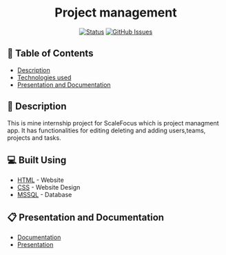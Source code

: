 <p align="center">
  <a href="https://github.com/IPBachvarov18/Scale-Focus-internship" rel="noopener">
    
  </a>
</p>

<h1 align="center">Project management</h1>

<div align="center">

[![Status](https://img.shields.io/badge/status-active-success.svg)]()
[![GitHub Issues](https://img.shields.io/github/issues/IPBachvarov18/Scale-Focus-internship.svg)](https://github.com/IPBachvarov18/Scale-Focus-internship/issues)


</div>

## 📝 Table of Contents

- [Description](#description)
- [Technologies used](#techs)
- [Presentation and Documentation](#documentation)

## 📖 Description <a name="description"></a>

This is mine internship project for ScaleFocus which is project managment app. It has functionalities for editing deleting and adding users,teams, projects and tasks.


## 💻 Built Using <a name="techs"></a>

- [HTML](https://html.com/) - Website
- [CSS](https://www.w3.org/Style/CSS/Overview.en.html) - Website Design
- [MSSQL](https://www.microsoft.com/en-us/sql-server/sql-server-2019) - Database

## 📋 Presentation and Documentation <a name="documentation"></a>

- [Documentation](https://codingburgas-my.sharepoint.com/:w:/g/personal/ipbachvarov18_codingburgas_bg/Ee8Wwx0JIxVHs59QMC4Q5goBL4K-JqAKXWlvdrvRZfJDrA?e=jcrdso)
- [Presentation](https://codingburgas-my.sharepoint.com/:p:/g/personal/ipbachvarov18_codingburgas_bg/ESddEIB1_Z1Ju10oKkQDgPIBGWVDplptgd3eV2UJfUSWxw?e=Q9kuKS)
